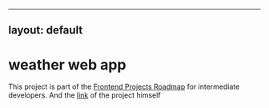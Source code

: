 <!-- START JEKYLL LAYOUT -->
---
layout: default
---
<!-- END JEKYLL LAYOUT -->
# weather web app

This project is part of the [Frontend Projects Roadmap](https://roadmap.sh/frontend/projects) for intermediate developers. And the [link](https://roadmap.sh/projects/weather-app) of the project himself 

